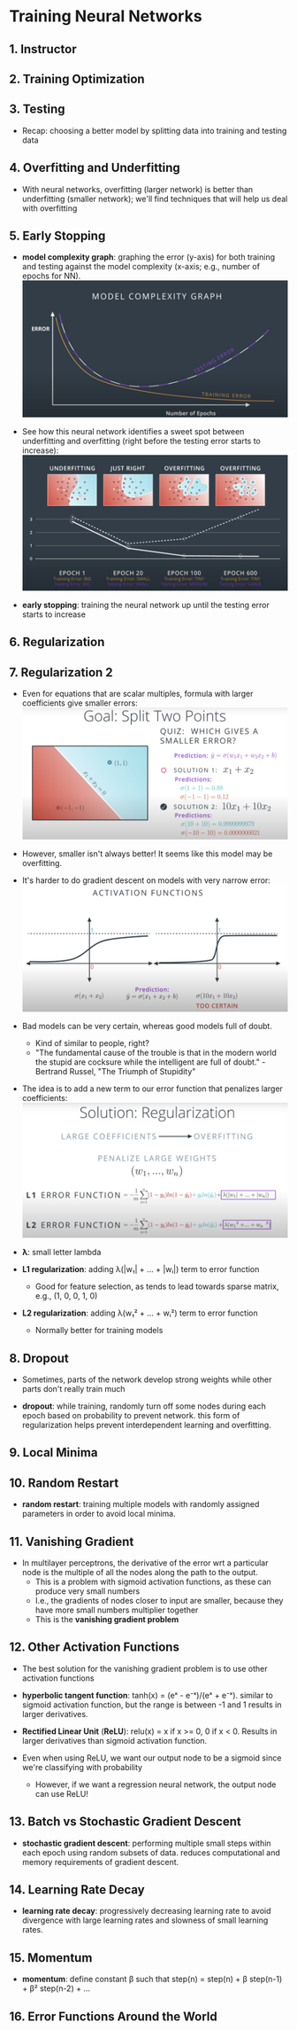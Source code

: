 # Training Neural Networks

## 1. Instructor

## 2. Training Optimization

## 3. Testing

* Recap: choosing a better model by splitting data into training and testing data

## 4. Overfitting and Underfitting

* With neural networks, overfitting (larger network) is better than underfitting (smaller network); we'll find techniques that will help us deal with overfitting

## 5. Early Stopping

* **model complexity graph**: graphing the error (y-axis) for both training and testing against the model complexity (x-axis; e.g., number of epochs for NN).
    ![](images/model-complexity-graph-1.png)

* See how this neural network identifies a sweet spot between underfitting and overfitting (right before the testing error starts to increase):
    ![](images/model-complexity-graph-2.png)

* **early stopping**: training the neural network up until the testing error starts to increase

## 6. Regularization

## 7. Regularization 2

* Even for equations that are scalar multiples, formula with larger coefficients give smaller errors:
    ![](images/regularization-1.png)

* However, smaller isn't always better! It seems like this model may be overfitting.

* It's harder to do gradient descent on models with very narrow error:
    ![](images/regularization-2.png)

* Bad models can be very certain, whereas good models full of doubt.
    - Kind of similar to people, right?
    - "The fundamental cause of the trouble is that in the modern world the stupid are cocksure while the intelligent are full of doubt." - Bertrand Russel, "The Triumph of Stupidity"

* The idea is to add a new term to our error function that penalizes larger coefficients:
    ![](images/regularization-3.png)

* **λ**: small letter lambda

* **L1 regularization**: adding λ(|w₁| + ... + |wᵢ|) term to error function
    - Good for feature selection, as tends to lead towards sparse matrix, e.g., (1, 0, 0, 1, 0)

* **L2 regularization**: adding λ(w₁² + ... + wᵢ²) term to error function
    - Normally better for training models

## 8. Dropout

* Sometimes, parts of the network develop strong weights while other parts don't really train much

* **dropout**: while training, randomly turn off some nodes during each epoch based on probability to prevent network. this form of regularization helps prevent interdependent learning and overfitting.

## 9. Local Minima

## 10. Random Restart

* **random restart**: training multiple models with randomly assigned parameters in order to avoid local minima.

## 11. Vanishing Gradient

* In multilayer perceptrons, the derivative of the error wrt a particular node is the multiple of all the nodes along the path to the output.
    - This is a problem with sigmoid activation functions, as these can produce very small numbers
    - I.e., the gradients of nodes closer to input are smaller, because they have more small numbers multiplier together
    - This is the **vanishing gradient problem**

## 12. Other Activation Functions

* The best solution for the vanishing gradient problem is to use other activation functions

* **hyperbolic tangent function**: tanh(x) = (eˣ - e⁻ˣ)/(eˣ + e⁻ˣ). similar to sigmoid activation function, but the range is between -1 and 1 results in larger derivatives.

* **Rectified Linear Unit** (**ReLU**): relu(x) = x if x >= 0, 0 if x < 0. Results in larger derivatives than sigmoid activation function.

* Even when using ReLU, we want our output node to be a sigmoid since we're classifying with probability
    - However, if we want a regression neural network, the output node can use ReLU!

## 13. Batch vs Stochastic Gradient Descent

* **stochastic gradient descent**: performing multiple small steps within each epoch using random subsets of data. reduces computational and memory requirements of gradient descent.

## 14. Learning Rate Decay

* **learning rate decay**: progressively decreasing learning rate to avoid divergence with large learning rates and slowness of small learning rates.

## 15. Momentum

* **momentum**: define constant β such that step(n) = step(n) + β step(n-1) + β² step(n-2) + ...

## 16. Error Functions Around the World
